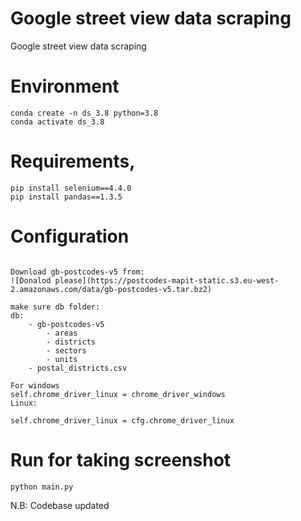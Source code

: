 # Google street view data scraping

Google street view data scraping

# Environment

```
conda create -n ds_3.8 python=3.8
conda activate ds_3.8
```
# Requirements,

```
pip install selenium==4.4.0
pip install pandas==1.3.5 

```

# Configuration

```

Download gb-postcodes-v5 from:
![Donalod please](https://postcodes-mapit-static.s3.eu-west-2.amazonaws.com/data/gb-postcodes-v5.tar.bz2)

make sure db folder:
db:
    - gb-postcodes-v5
        - areas
        - districts
        - sectors
        - units
    - postal_districts.csv

For windows
self.chrome_driver_linux = chrome_driver_windows
Linux:

self.chrome_driver_linux = cfg.chrome_driver_linux

```

# Run for taking screenshot

```
python main.py
```
N.B: Codebase updated




